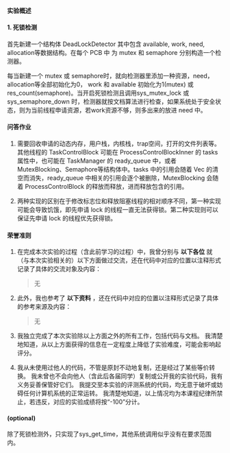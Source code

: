 #### 实验概述

#### 1. 死锁检测

首先新建一个结构体 DeadLockDetector 其中包含 available, work, need, allocation等数据结构。在每个 PCB 中 为 mutex 和 semaphore 分别构造一个检测器。

每当新建一个 mutex 或 semaphore时，就向检测器里添加一种资源，need，allocation等全部初始化为0， work 和 available 初始化为1(mutex) 或 res_count(semaphore)。当开启死锁检测且调用sys_mutex_lock 或 sys_semaphore_down 时，检测器就按文档算法进行检查，如果系统处于安全状态，则为当前线程申请资源，若work资源不够，则多出来的放进 need 中。



#### 问答作业

1. 需要回收申请的动态内存，用户栈，内核栈，trap空间，打开的文件列表等。其他线程的 TaskControlBlock 可能在 ProcessControlBlockInner 的 tasks 属性中，也可能在 TaskManager 的 ready_queue 中，或者 MutexBlocking、Semaphore等结构体中。tasks 中的引用会随着 Vec 的清空而消失，ready_queue 中相关的引用会逐个被删除，MutexBlocking 会随着 ProcessControlBlock 的释放而释放，进而释放包含的引用。

   

2. 两种实现的区别在于修改标志位和释放阻塞线程的相对顺序不同，第一种实现可能会导致饥饿，即先申请 lock 的线程一直无法获得锁。第二种实现则可以保证先申请 lock 的线程优先获得锁。



#### 荣誉准则

1. 在完成本次实验的过程（含此前学习的过程）中，我曾分别与 **以下各位** 就（与本次实验相关的）以下方面做过交流，还在代码中对应的位置以注释形式记录了具体的交流对象及内容：

   > 无

2. 此外，我也参考了 **以下资料** ，还在代码中对应的位置以注释形式记录了具体的参考来源及内容：

   > 无

3. 我独立完成了本次实验除以上方面之外的所有工作，包括代码与文档。 我清楚地知道，从以上方面获得的信息在一定程度上降低了实验难度，可能会影响起评分。

4. 我从未使用过他人的代码，不管是原封不动地复制，还是经过了某些等价转换。 我未曾也不会向他人（含此后各届同学）复制或公开我的实验代码，我有义务妥善保管好它们。 我提交至本实验的评测系统的代码，均无意于破坏或妨碍任何计算机系统的正常运转。 我清楚地知道，以上情况均为本课程纪律所禁止，若违反，对应的实验成绩将按“-100”分计。



#### (optional) 

除了死锁检测外，只实现了sys_get_time，其他系统调用似乎没有在要求范围内。